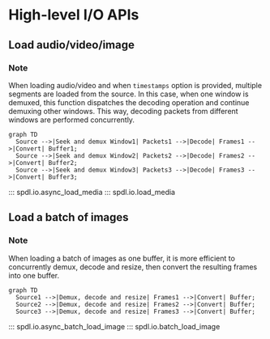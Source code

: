 # High-level I/O APIs

## Load audio/video/image

### Note

When loading audio/video and when ``timestamps`` option is provided, multiple segments
are loaded from the source.
In this case, when one window is demuxed, this function dispatches the decoding operation
and continue demuxing other windows.
This way, decoding packets from different windows are performed concurrently.

``` mermaid
graph TD
  Source -->|Seek and demux Window1| Packets1 -->|Decode| Frames1 -->|Convert| Buffer1;
  Source -->|Seek and demux Window2| Packets2 -->|Decode| Frames2 -->|Convert| Buffer2;
  Source -->|Seek and demux Window3| Packets3 -->|Decode| Frames3 -->|Convert| Buffer3;
```

::: spdl.io.async_load_media
::: spdl.io.load_media

## Load a batch of images

### Note

When loading a batch of images as one buffer, it is more efficient to concurrently
demux, decode and resize, then convert the resulting frames into one buffer.

``` mermaid
graph TD
  Source1 -->|Demux, decode and resize| Frames1 -->|Convert| Buffer;
  Source2 -->|Demux, decode and resize| Frames2 -->|Convert| Buffer;
  Source3 -->|Demux, decode and resize| Frames3 -->|Convert| Buffer;
```

::: spdl.io.async_batch_load_image
::: spdl.io.batch_load_image
